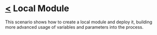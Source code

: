 # [<](./../../README.md) Local Module

This scenario shows how to create a local module and deploy it, building more advanced usage of variables and parameters into the process.
